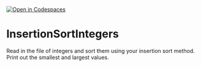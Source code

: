[![Open in Codespaces](https://classroom.github.com/assets/launch-codespace-2972f46106e565e64193e422d61a12cf1da4916b45550586e14ef0a7c637dd04.svg)](https://classroom.github.com/open-in-codespaces?assignment_repo_id=15666929)
# InsertionSortIntegers
Read in the file of integers and sort them using your insertion sort method. Print out the smallest and largest values.

